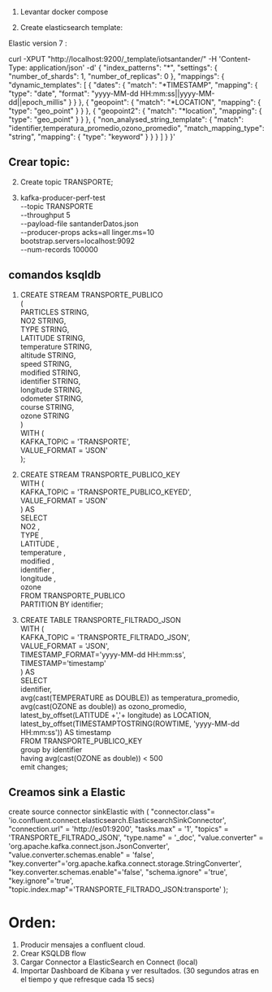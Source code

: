 1. Levantar docker compose


2. Create elasticsearch template:

Elastic version 7 :

curl -XPUT "http://localhost:9200/_template/iotsantander/" -H 'Content-Type: application/json' -d'
{
  "index_patterns": "*",
  "settings": {
    "number_of_shards": 1,
    "number_of_replicas": 0
  },
  "mappings": {
      "dynamic_templates": [
        {
          "dates": {
            "match": "*TIMESTAMP",
            "mapping": {
              "type": "date",
              "format": "yyyy-MM-dd HH:mm:ss||yyyy-MM-dd||epoch_millis"
            }
          }
        },
        {
          "geopoint": {
            "match": "*LOCATION",
            "mapping": {
              "type": "geo_point"
            }
          }
        },
        {
          "geopoint2": {
            "match": "*location",
            "mapping": {
              "type": "geo_point"
            }
          }
        },
        {
          "non_analysed_string_template": {
            "match": "identifier,temperatura_promedio,ozono_promedio",
            "match_mapping_type": "string",
            "mapping": {
              "type": "keyword"
            }
          }
        }
      ]
  }
}'


## Crear topic:

2. Create topic TRANSPORTE;


3. kafka-producer-perf-test \
    --topic TRANSPORTE \
    --throughput 5 \
    --payload-file santanderDatos.json \
    --producer-props acks=all linger.ms=10 bootstrap.servers=localhost:9092 \
    --num-records 100000 


## comandos ksqldb
1. CREATE STREAM TRANSPORTE_PUBLICO \
( \
    PARTICLES STRING, \
    NO2 STRING, \
    TYPE STRING, \
    LATITUDE STRING, \
    temperature STRING, \
    altitude STRING, \
    speed STRING, \
    modified STRING, \
    identifier STRING, \
    longitude STRING, \
    odometer STRING, \
    course STRING, \
    ozone STRING \
) \
WITH ( \
    KAFKA_TOPIC = 'TRANSPORTE', \
    VALUE_FORMAT = 'JSON' \
); 

2. CREATE STREAM TRANSPORTE_PUBLICO_KEY \
WITH (\
    KAFKA_TOPIC = 'TRANSPORTE_PUBLICO_KEYED',\
    VALUE_FORMAT = 'JSON'\
) AS\
SELECT\
    NO2 ,\
    TYPE ,\
    LATITUDE ,\
    temperature ,\
    modified ,\
    identifier ,\
    longitude ,\
    ozone \
FROM TRANSPORTE_PUBLICO\
PARTITION BY identifier;

3. CREATE TABLE TRANSPORTE_FILTRADO_JSON \
WITH ( \
    KAFKA_TOPIC = 'TRANSPORTE_FILTRADO_JSON', \
    VALUE_FORMAT = 'JSON', \
    TIMESTAMP_FORMAT='yyyy-MM-dd HH:mm:ss', \
    TIMESTAMP='timestamp' \
) AS \
SELECT \
    identifier, \
    avg(cast(TEMPERATURE as DOUBLE)) as temperatura_promedio, \
    avg(cast(OZONE as double)) as ozono_promedio, \
    latest_by_offset(LATITUDE  +','+ longitude) as LOCATION, \
    latest_by_offset(TIMESTAMPTOSTRING(ROWTIME, 'yyyy-MM-dd HH:mm:ss')) AS timestamp \
FROM TRANSPORTE_PUBLICO_KEY \
group by identifier \
having avg(cast(OZONE as double)) < 500 \
emit changes; 

## Creamos sink a Elastic
create source connector sinkElastic with (
    "connector.class"= 'io.confluent.connect.elasticsearch.ElasticsearchSinkConnector',
    "connection.url" = 'http://es01:9200',
    "tasks.max" = '1',
    "topics" = 'TRANSPORTE_FILTRADO_JSON',
    "type.name" = '_doc',
    "value.converter" = 'org.apache.kafka.connect.json.JsonConverter',
    "value.converter.schemas.enable" = 'false',
    "key.converter"='org.apache.kafka.connect.storage.StringConverter',
    "key.converter.schemas.enable"='false',
    "schema.ignore" ='true',
    "key.ignore"='true',
    "topic.index.map"='TRANSPORTE_FILTRADO_JSON:transporte'
);


# Orden:

1. Producir mensajes a confluent cloud.
2. Crear KSQLDB flow
3. Cargar Connector a ElasticSearch en Connect (local)
4. Importar Dashboard de Kibana y ver resultados. (30 segundos atras en el tiempo y que refresque cada 15 secs)



